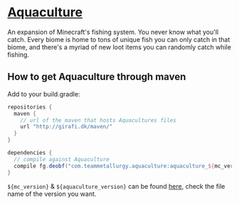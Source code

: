 # [Aquaculture](https://minecraft.curseforge.com/projects/aquaculture)

An expansion of Minecraft's fishing system. You never know what you'll catch. Every biome is home to tons of unique fish you can only catch in that biome, and there's a myriad of new loot items you can randomly catch while fishing.

How to get Aquaculture through maven
---
Add to your build.gradle:
```gradle
repositories {
  maven {
    // url of the maven that hosts Aquacultures files
    url "http://girafi.dk/maven/"
  }
}

dependencies {
  // compile against Aquaculture
  compile fg.deobf("com.teammetallurgy.aquaculture:aquaculture_${mc_version}:${mc_version}-${aquaculture_version}")
}
```

`${mc_version}` & `${aquaculture_version}` can be found [here](http://girafi.dk/maven/com/teammetallurgy/aquaculture/), check the file name of the version you want.